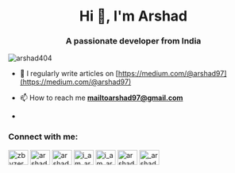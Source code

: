 <h1 align="center">Hi 👋, I'm Arshad</h1>
<h3 align="center">A passionate developer from India</h3>

<p align="left"> <img src="https://komarev.com/ghpvc/?username=arshad404&label=Profile%20views&color=0e75b6&style=flat" alt="arshad404" /> </p>

- 📝 I regularly write articles on [https://medium.com/@arshad97](https://medium.com/@arshad97)

- 📫 How to reach me **mailtoarshad97@gmail.com**
- 
<h3 align="left">Connect with me:</h3>
<p align="left">
<a href="https://twitter.com/zbyzero" target="blank"><img align="center" src="https://raw.githubusercontent.com/rahuldkjain/github-profile-readme-generator/master/src/images/icons/Social/twitter.svg" alt="zbyzero" height="30" width="40" /></a>
<a href="https://linkedin.com/in/arshad404" target="blank"><img align="center" src="https://raw.githubusercontent.com/rahuldkjain/github-profile-readme-generator/master/src/images/icons/Social/linked-in-alt.svg" alt="arshad404" height="30" width="40" /></a>
<a href="https://medium.com/arshad97" target="blank"><img align="center" src="https://raw.githubusercontent.com/rahuldkjain/github-profile-readme-generator/master/src/images/icons/Social/medium.svg" alt="arshad97" height="30" width="40" /></a>
<a href="https://www.codechef.com/users/i_am_arshad" target="blank"><img align="center" src="https://cdn.jsdelivr.net/npm/simple-icons@3.1.0/icons/codechef.svg" alt="i_am_arshad" height="30" width="40" /></a>
<a href="https://codeforces.com/profile/i_am_arshad" target="blank"><img align="center" src="https://cdn.jsdelivr.net/npm/simple-icons@3.0.1/icons/codeforces.svg" alt="i_am_arshad" height="30" width="40" /></a>
<a href="https://www.leetcode.com/arshad404" target="blank"><img align="center" src="https://raw.githubusercontent.com/rahuldkjain/github-profile-readme-generator/master/src/images/icons/Social/leet-code.svg" alt="arshad404" height="30" width="40" /></a>
<a href="https://www.hackerearth.com/_arshad" target="blank"><img align="center" src="https://raw.githubusercontent.com/rahuldkjain/github-profile-readme-generator/master/src/images/icons/Social/hackerearth.svg" alt="_arshad" height="30" width="40" /></a>
</p>
